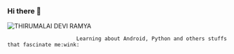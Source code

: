 ### Hi there 👋

![THIRUMALAI DEVI RAMYA](https://user-images.githubusercontent.com/36688218/88513996-ef379580-d006-11ea-915a-6d32ab9077ab.png)

                          Learning about Android, Python and others stuffs that fascinate me:wink:
                          

